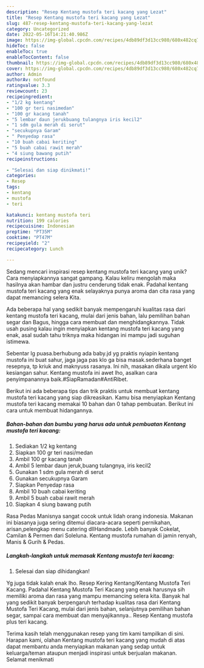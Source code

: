 ```yaml
---
description: "Resep Kentang mustofa teri kacang yang Lezat"
title: "Resep Kentang mustofa teri kacang yang Lezat"
slug: 487-resep-kentang-mustofa-teri-kacang-yang-lezat
category: Uncategorized
date: 2022-05-16T14:21:40.986Z
image: https://img-global.cpcdn.com/recipes/4db89df3d13cc980/680x482cq70/kentang-mustofa-teri-kacang-foto-resep-utama.jpg
hideToc: false
enableToc: true
enableTocContent: false
thumbnail: https://img-global.cpcdn.com/recipes/4db89df3d13cc980/680x482cq70/kentang-mustofa-teri-kacang-foto-resep-utama.jpg
cover: https://img-global.cpcdn.com/recipes/4db89df3d13cc980/680x482cq70/kentang-mustofa-teri-kacang-foto-resep-utama.jpg
author: Admin
authorAv: notfound
ratingvalue: 3.3
reviewcount: 23
recipeingredient:
- "1/2 kg kentang"
- "100 gr teri nasimedan"
- "100 gr kacang tanah"
- "5 lembar daun jerukbuang tulangnya iris kecil2"
- "1 sdm gula merah di serut"
- "secukupnya Garam"
- " Penyedap rasa"
- "10 buah cabai keriting"
- "5 buah cabai rawit merah"
- "4 siung bawang putih"
recipeinstructions:

- "Selesai dan siap dinikmati!"
categories:
- Resep
tags:
- kentang
- mustofa
- teri

katakunci: kentang mustofa teri 
nutrition: 199 calories
recipecuisine: Indonesian
preptime: "PT35M"
cooktime: "PT47M"
recipeyield: "2"
recipecategory: Lunch

---
```





Sedang mencari inspirasi resep kentang mustofa teri kacang yang unik? Cara menyiapkannya sangat gampang. Kalau keliru mengolah maka hasilnya akan hambar dan justru cenderung tidak enak. Padahal kentang mustofa teri kacang yang enak selayaknya punya aroma dan cita rasa yang dapat memancing selera Kita.





Ada beberapa hal yang sedikit banyak mempengaruhi kualitas rasa dari kentang mustofa teri kacang, mulai dari jenis bahan, lalu pemilihan bahan segar dan Bagus, hingga cara membuat dan menghidangkannya. Tidak usah pusing kalau ingin menyiapkan kentang mustofa teri kacang yang enak,      asal sudah tahu triknya maka hidangan ini mampu jadi suguhan istimewa.














Sebentar lg puasa.berhubung ada baby.jd yg praktis nyiapin kentang mustofa ini buat sahur, jaga jaga pas klo ga bisa masak.sederhana banget resepnya, tp kriuk and maknyuss rasanya. Ini nih, masakan dikala urgent klo kesiangan sahur. Kentang mustofa ini awet lho, asalkan cara penyimpanannya baik.#SiapRamadan#AntiRibet.






Berikut ini ada beberapa tips dan trik praktis untuk membuat kentang mustofa teri kacang yang siap dikreasikan. Kamu bisa menyiapkan Kentang mustofa teri kacang memakai 10 bahan dan 0 tahap pembuatan. Berikut ini cara untuk membuat hidangannya.

<!--inarticleads1-->

##### Bahan-bahan dan bumbu yang harus ada untuk pembuatan Kentang mustofa teri kacang:

1. Sediakan 1/2 kg kentang
1. Siapkan 100 gr teri nasi/medan
1. Ambil 100 gr kacang tanah
1. Ambil 5 lembar daun jeruk,buang tulangnya, iris kecil2
1. Gunakan 1 sdm gula merah di serut
1. Gunakan secukupnya Garam
1. Siapkan  Penyedap rasa
1. Ambil 10 buah cabai keriting
1. Ambil 5 buah cabai rawit merah
1. Siapkan 4 siung bawang putih


Rasa Pedas Manisnya sangat cocok untuk lidah orang indonesia. Makanan ini biasanya juga sering ditemui diacara-acara seperti pernikahan, arisan,pelengkap menu catering dllHandmade. Lebih banyak Cokelat, Camilan &amp; Permen dari Soleluna. Kentang mustofa rumahan di jamin renyah, Manis &amp; Gurih &amp; Pedas. 

<!--inarticleads2-->

##### Langkah-langkah untuk memasak Kentang mustofa teri kacang:


1. Selesai dan siap dihidangkan!

Yg juga tidak kalah enak lho. Resep Kering Kentang/Kentang Mustofa Teri Kacang. Padahal Kentang Mustofa Teri Kacang yang enak harusnya sih memiliki aroma dan rasa yang mampu memancing selera kita. Banyak hal yang sedikit banyak berpengaruh terhadap kualitas rasa dari Kentang Mustofa Teri Kacang, mulai dari jenis bahan, selanjutnya pemilihan bahan segar, sampai cara membuat dan menyajikannya.. Resep Kentang mustofa plus teri kacang. 

Terima kasih telah menggunakan resep yang tim kami tampilkan di sini. Harapan kami, olahan Kentang mustofa teri kacang yang mudah di atas dapat membantu anda menyiapkan makanan yang sedap untuk keluarga/teman ataupun menjadi inspirasi untuk berjualan makanan. Selamat menikmati
